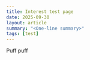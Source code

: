 ```yaml
---
title: Interest test page
date: 2025-09-30
layout: article
summary: "<One-line summary>"
tags: [test]
---
```


Puff puff 
